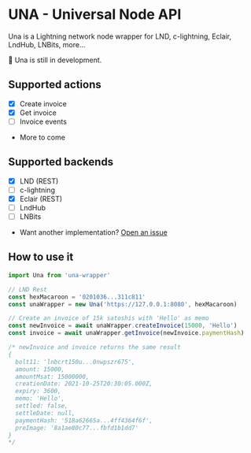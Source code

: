 # UNA - Universal Node API

Una is a Lightning network node wrapper for LND, c-lightning, Eclair, LndHub, LNBits, more...

🚧 Una is still in development.

## Supported actions
 - [x] Create invoice
 - [x] Get invoice
 - [ ] Invoice events
 - More to come

## Supported backends
 - [x] LND (REST)
 - [ ] c-lightning
 - [x] Eclair (REST)
 - [ ] LndHub
 - [ ] LNBits
 - Want another implementation? [Open an issue](https://github.com/Dolu89/una/issues/new)

## How to use it
``` typescript
import Una from 'una-wrapper'

// LND Rest
const hexMacaroon = '0201036...311c811'
const unaWrapper = new Una('https://127.0.0.1:8080', hexMacaroon)

// Create an invoice of 15k satoshis with 'Hello' as memo
const newInvoice = await unaWrapper.createInvoice(15000, 'Hello')
const invoice = await unaWrapper.getInvoice(newInvoice.paymentHash)

/* newInvoice and invoice returns the same result
{
  bolt11: 'lnbcrt150u...0nwpszr675',
  amount: 15000,
  amountMsat: 15000000,
  creationDate: 2021-10-25T20:30:05.000Z,
  expiry: 3600,
  memo: 'Hello',
  settled: false,
  settleDate: null,
  paymentHash: '518a62665a...4ff4364f6f',
  preImage: '8a1ae80c77...fbfd1b1dd7'
}
*/
```

